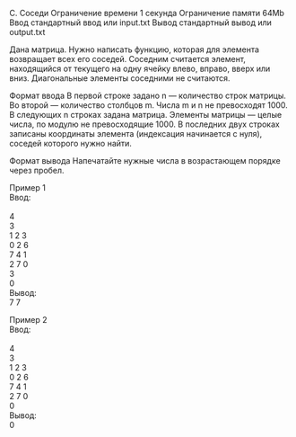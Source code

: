 C. Соседи
Ограничение времени	1 секунда
Ограничение памяти	64Mb
Ввод	стандартный ввод или input.txt
Вывод	стандартный вывод или output.txt

Дана матрица. Нужно написать функцию, которая для элемента возвращает всех его соседей. Соседним считается элемент, находящийся от текущего на одну ячейку влево, вправо, вверх или вниз. Диагональные элементы соседними не считаются.

Формат ввода
В первой строке задано n — количество строк матрицы. Во второй — количество столбцов m. Числа m и n не превосходят 1000. В следующих n строках задана матрица. Элементы матрицы — целые числа, по модулю не превосходящие 1000. В последних двух строках записаны координаты элемента (индексация начинается с нуля), соседей которого нужно найти.

Формат вывода
Напечатайте нужные числа в возрастающем порядке через пробел.

Пример 1<br/>
Ввод:<br/> 	
4<br/>
3<br/>
1 2 3<br/>
0 2 6<br/>
7 4 1<br/>
2 7 0<br/>
3<br/>
0<br/>
Вывод:<br/>
7 7<br/>

Пример 2<br/>
Ввод:<br/> 	
4<br/>
3<br/>
1 2 3<br/>
0 2 6<br/>
7 4 1<br/>
2 7 0<br/>
0<br/>
Вывод:<br/> 
0<br/>